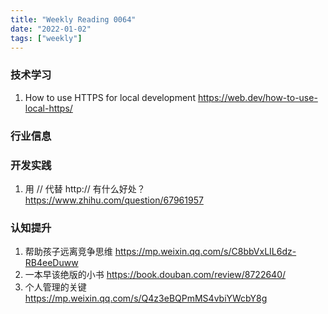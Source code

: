 ```yaml
---
title: "Weekly Reading 0064"
date: "2022-01-02"
tags: ["weekly"]
---
```


### 技术学习
1. How to use HTTPS for local development https://web.dev/how-to-use-local-https/

### 行业信息


### 开发实践
1. 用 // 代替 http:// 有什么好处？ https://www.zhihu.com/question/67961957

### 认知提升
1. 帮助孩子远离竞争思维 https://mp.weixin.qq.com/s/C8bbVxLIL6dz-RB4eeDuww
2. 一本早该绝版的小书 https://book.douban.com/review/8722640/
3. 个人管理的关键 https://mp.weixin.qq.com/s/Q4z3eBQPmMS4vbiYWcbY8g